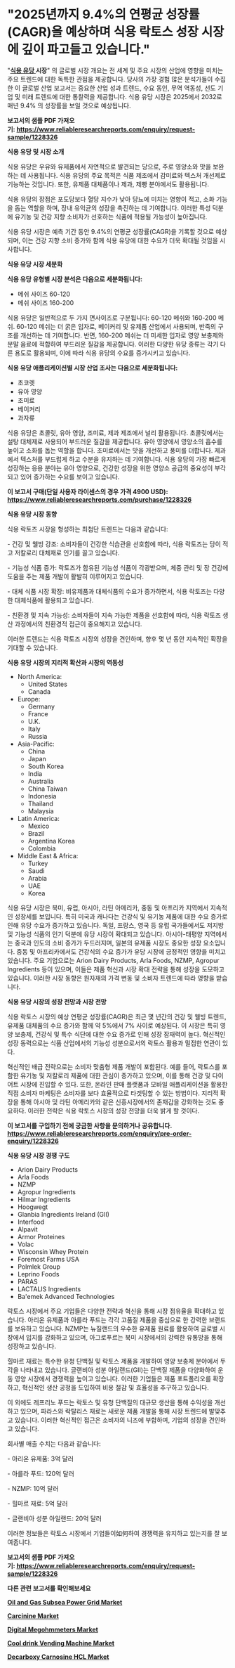<p><h1>"2025년까지 9.4%의 연평균 성장률(CAGR)을 예상하며 식용 락토스 성장 시장에 깊이 파고들고 있습니다."</h1></p><p>"<strong><a href="https://www.reliableresearchreports.com/edible-lactose-r1228326?utm_campaign=106&utm_medium=7&utm_source=Github&utm_content=ia&utm_term=10012025&utm_id=edible-lactose">식용 유당&nbsp;</a></strong><strong>시장</strong>" 의 글로벌 시장 개요는 전 세계 및 주요 시장의 산업에 영향을 미치는 주요 트렌드에 대한 독특한 관점을 제공합니다. 당사의 가장 경험 많은 분석가들이 수집한 이 글로벌 산업 보고서는 중요한 산업 성과 트렌드, 수요 동인, 무역 역동성, 선도 기업 및 미래 트렌드에 대한 통찰력을 제공합니다. 식용 유당 시장은 2025에서 2032로 매년 9.4% 의 성장률을 보일 것으로 예상됩니다.&nbsp;</p>
<p><strong>보고서의 샘플 PDF 가져오기:&nbsp;<a href="https://www.reliableresearchreports.com/enquiry/request-sample/1228326?utm_campaign=106&utm_medium=7&utm_source=Github&utm_content=ia&utm_term=10012025&utm_id=edible-lactose">https://www.reliableresearchreports.com/enquiry/request-sample/1228326</a></strong></p>
<p><strong>식용 유당 및 시장 소개</strong></p>
<p><p>식용 유당은 우유와 유제품에서 자연적으로 발견되는 당으로, 주로 영양소와 맛을 보완하는 데 사용됩니다. 식용 유당의 주요 목적은 식품 제조에서 감미료와 텍스처 개선제로 기능하는 것입니다. 또한, 유제품 대체품이나 제과, 제빵 분야에서도 활용됩니다. </p><p>식용 유당의 장점은 포도당보다 혈당 지수가 낮아 당뇨에 미치는 영향이 적고, 소화 기능을 돕는 역할을 하며, 장내 유익균의 성장을 촉진하는 데 기여합니다. 이러한 특성 덕분에 유기농 및 건강 지향 소비자가 선호하는 식품에 적용될 가능성이 높아집니다. </p><p>식용 유당 시장은 예측 기간 동안 9.4%의 연평균 성장률(CAGR)을 기록할 것으로 예상되며, 이는 건강 지향 소비 증가와 함께 식용 유당에 대한 수요가 더욱 확대될 것임을 시사합니다.</p></p>
<p><strong>식용 유당 시장 세분화</strong></p>
<p><strong>식용 유당 유형별 시장 분석은 다음으로 세분화됩니다:</strong></p>
<p><ul><li>메쉬 사이즈 60-120</li><li>메쉬 사이즈 160-200</li></ul></p>
<p><p>식용 유당은 일반적으로 두 가지 면사이즈로 구분됩니다: 60-120 메쉬와 160-200 메쉬. 60-120 메쉬는 더 굵은 입자로, 베이커리 및 유제품 산업에서 사용되며, 반죽의 구조를 개선하는 데 기여합니다. 반면, 160-200 메쉬는 더 미세한 입자로 영양 보충제와 분말 음료에 적합하여 부드러운 질감을 제공합니다. 이러한 다양한 유당 종류는 각기 다른 용도로 활용되며, 이에 따라 식용 유당의 수요를 증가시키고 있습니다.</p></p>
<p><strong>식용 유당 애플리케이션별 시장 산업 조사는 다음으로 세분화됩니다:</strong></p>
<p><ul><li>초코렛</li><li>유아 영양</li><li>조미료</li><li>베이커리</li><li>과자류</li></ul></p>
<p><p>식용 유당은 초콜릿, 유아 영양, 조미료, 제과 제조에서 널리 활용됩니다. 초콜릿에서는 설탕 대체제로 사용되어 부드러운 질감을 제공합니다. 유아 영양에서 영양소의 흡수를 높이고 소화를 돕는 역할을 합니다. 조미료에서는 맛을 개선하고 풍미를 더합니다. 제과에서 텍스처를 부드럽게 하고 수분을 유지하는 데 기여합니다. 식용 유당의 가장 빠르게 성장하는 응용 분야는 유아 영양으로, 건강한 성장을 위한 영양소 공급의 중요성이 부각되고 있어 증가하는 수요를 보이고 있습니다.</p></p>
<p><strong>이 보고서 구매(단일 사용자 라이센스의 경우 가격 4900 USD): <a href="https://www.reliableresearchreports.com/purchase/1228326?utm_campaign=106&utm_medium=7&utm_source=Github&utm_content=ia&utm_term=10012025&utm_id=edible-lactose">https://www.reliableresearchreports.com/purchase/1228326</a></strong></p>
<p><strong>식용 유당 시장 동향</strong></p>
<p><p>식용 락토즈 시장을 형성하는 최첨단 트렌드는 다음과 같습니다:</p><p>- 건강 및 웰빙 강조: 소비자들이 건강한 식습관을 선호함에 따라, 식용 락토즈는 당이 적고 저칼로리 대체재로 인기를 끌고 있습니다.</p><p>- 기능성 식품 증가: 락토즈가 함유된 기능성 식품이 각광받으며, 체중 관리 및 장 건강에 도움을 주는 제품 개발이 활발히 이루어지고 있습니다.</p><p>- 대체 식품 시장 확장: 비유제품과 대체식품의 수요가 증가하면서, 식용 락토즈는 다양한 대체식품에 활용되고 있습니다.</p><p>- 친환경 및 지속 가능성: 소비자들이 지속 가능한 제품을 선호함에 따라, 식용 락토즈 생산 과정에서의 친환경적 접근이 중요해지고 있습니다.</p><p>이러한 트렌드는 식용 락토즈 시장의 성장을 견인하며, 향후 몇 년 동안 지속적인 확장을 기대할 수 있습니다.</p></p>
<p><strong>식용 유당 시장의 지리적 확산과 시장의 역동성</strong></p>
<p><ul>
    <li>
        North America:
        <ul>
            <li>United States</li>
            <li>Canada</li>
        </ul>
    </li>
    <li>
        Europe:
        <ul>
            <li>Germany</li>
            <li>France</li>
            <li>U.K.</li>
            <li>Italy</li>
            <li>Russia</li>
        </ul>
    </li>
    <li>
        Asia-Pacific:
        <ul>
            <li>China</li>
            <li>Japan</li>
            <li>South Korea</li>
            <li>India</li>
            <li>Australia</li>
            <li>China Taiwan</li>
            <li>Indonesia</li>
            <li>Thailand</li>
            <li>Malaysia</li>
        </ul>
    </li>
    <li>
        Latin America:
        <ul>
            <li>Mexico</li>
            <li>Brazil</li>
            <li>Argentina Korea</li>
            <li>Colombia</li>
        </ul>
    </li>
    <li>
        Middle East & Africa:
        <ul>
            <li>Turkey</li>
            <li>Saudi</li>
            <li>Arabia</li>
            <li>UAE</li>
            <li>Korea</li>
        </ul>
    </li>
    </ul></p>
<p><p>식용 유당 시장은 북미, 유럽, 아시아, 라틴 아메리카, 중동 및 아프리카 지역에서 지속적인 성장세를 보입니다. 특히 미국과 캐나다는 건강식 및 유기농 제품에 대한 수요 증가로 인해 유당 수요가 증가하고 있습니다. 독일, 프랑스, 영국 등 유럽 국가들에서도 저지방 및 기능성 식품의 인기 덕분에 유당 시장이 확대되고 있습니다. 아시아-태평양 지역에서는 중국과 인도의 소비 증가가 두드러지며, 일본의 유제품 시장도 중요한 성장 요소입니다. 중동 및 아프리카에서도 건강식의 수요 증가가 유당 시장에 긍정적인 영향을 미치고 있습니다. 주요 기업으로는 Arion Dairy Products, Arla Foods, NZMP, Agropur Ingredients 등이 있으며, 이들은 제품 혁신과 시장 확대 전략을 통해 성장을 도모하고 있습니다. 이러한 시장 동향은 원자재의 가격 변동 및 소비자 트렌드에 따라 영향을 받습니다.</p></p>
<p><strong>식용 유당 시장의 성장 전망과 시장 전망</strong></p>
<p><p>식용 락토스 시장의 예상 연평균 성장률(CAGR)은 최근 몇 년간의 건강 및 웰빙 트렌드, 유제품 대체품의 수요 증가와 함께 약 5%에서 7% 사이로 예상된다. 이 시장은 특히 영양 보충제, 건강식 및 특수 식단에 대한 수요 증가로 인해 성장 잠재력이 높다. 혁신적인 성장 동력으로는 식품 산업에서의 기능성 성분으로서의 락토스 활용과 밀접한 연관이 있다.</p><p>혁신적인 배급 전략으로는 소비자 맞춤형 제품 개발이 포함된다. 예를 들어, 락토스를 포함한 유기농 및 저칼로리 제품에 대한 관심이 증가하고 있으며, 이를 통해 건강 및 다이어트 시장에 진입할 수 있다. 또한, 온라인 판매 플랫폼과 모바일 애플리케이션을 활용한 직접 소비자 마케팅은 소비자를 보다 효율적으로 타겟팅할 수 있는 방법이다. 지리적 확장을 통해 아시아 및 라틴 아메리카와 같은 신흥시장에서의 존재감을 강화하는 것도 중요하다. 이러한 전략은 식용 락토스 시장의 성장 전망을 더욱 밝게 할 것이다.</p></p>
<p><strong>이 보고서를 구입하기 전에 궁금한 사항을 문의하거나 공유합니다. <a href="https://www.reliableresearchreports.com/enquiry/pre-order-enquiry/1228326?utm_campaign=106&utm_medium=7&utm_source=Github&utm_content=ia&utm_term=10012025&utm_id=edible-lactose">https://www.reliableresearchreports.com/enquiry/pre-order-enquiry/1228326</a></strong></p>
<p><strong>식용 유당 시장 경쟁 구도</strong></p>
<p><ul><li>Arion Dairy Products</li><li>Arla Foods</li><li>NZMP</li><li>Agropur Ingredients</li><li>Hilmar Ingredients</li><li>Hoogwegt</li><li>Glanbia Ingredients Ireland (GII)</li><li>Interfood</li><li>Alpavit</li><li>Armor Proteines</li><li>Volac</li><li>Wisconsin Whey Protein</li><li>Foremost Farms USA</li><li>Polmlek Group</li><li>Leprino Foods</li><li>PARAS</li><li>LACTALIS Ingredients</li><li>Ba'emek Advanced Technologies</li></ul></p>
<p><p>락토스 시장에서 주요 기업들은 다양한 전략과 혁신을 통해 시장 점유율을 확대하고 있습니다. 아리온 유제품과 아를라 푸드는 각각 고품질 제품을 중심으로 한 강력한 브랜드를 보유하고 있습니다. NZMP는 뉴질랜드의 우수한 유제품 원료를 활용하여 글로벌 시장에서 입지를 강화하고 있으며, 아그로푸르는 북미 시장에서의 강력한 유통망을 통해 성장하고 있습니다.</p><p>힐마르 재료는 특수한 유청 단백질 및 락토스 제품을 개발하여 영양 보충제 분야에서 두각을 나타내고 있습니다. 글랜비아 성분 아일랜드(GII)는 단백질 제품을 다양화하여 운동 영양 시장에서 경쟁력을 높이고 있습니다. 이러한 기업들은 제품 포트폴리오를 확장하고, 혁신적인 생산 공정을 도입하여 비용 절감 및 효율성을 추구하고 있습니다.</p><p>이 외에도 레프리노 푸드는 락토스 및 유청 단백질의 대규모 생산을 통해 수익성을 개선하고 있으며, 파라스와 락탈리스 재료는 새로운 제품 개발을 통해 시장 트렌드에 발맞추고 있습니다. 이러한 혁신적인 접근은 소비자의 니즈에 부합하며, 기업의 성장을 견인하고 있습니다.</p><p>회사별 매출 수치는 다음과 같습니다:</p><p>- 아리온 유제품: 3억 달러</p><p>- 아를라 푸드: 120억 달러</p><p>- NZMP: 10억 달러</p><p>- 힐마르 재료: 5억 달러</p><p>- 글랜비아 성분 아일랜드: 20억 달러</p><p>이러한 정보들은 락토스 시장에서 기업들이如何하여 경쟁력을 유지하고 있는지를 잘 보여줍니다.</p></p>
<p><strong>보고서의 샘플 PDF 가져오기:&nbsp;<a href="https://www.reliableresearchreports.com/enquiry/request-sample/1228326?utm_campaign=106&utm_medium=7&utm_source=Github&utm_content=ia&utm_term=10012025&utm_id=edible-lactose">https://www.reliableresearchreports.com/enquiry/request-sample/1228326</a></strong></p>
<p><strong></strong></p>
<p><strong></strong></p>
<p><strong></strong></p>
<p><strong></strong></p>
<p><strong>다른 관련 보고서를 확인해보세요</strong></p>
<p><strong><p><a href="https://github.com/DixieGrimes/Market-Research-Report-List-1/blob/main/oil-and-gas-subsea-power-grid-market.md?utm_campaign=106&utm_medium=7&utm_source=Github&utm_content=ia&utm_term=10012025&utm_id=edible-lactose">Oil and Gas Subsea Power Grid Market</a></p><p><a href="https://github.com/abbislposival/Market-Research-Report-List-1/blob/main/carcinine-market.md?utm_campaign=106&utm_medium=7&utm_source=Github&utm_content=ia&utm_term=10012025&utm_id=edible-lactose">Carcinine Market</a></p><p><a href="https://github.com/stephaniwo144/Market-Research-Report-List-1/blob/main/digital-megohmmeters-market.md?utm_campaign=106&utm_medium=7&utm_source=Github&utm_content=ia&utm_term=10012025&utm_id=edible-lactose">Digital Megohmmeters Market</a></p><p><a href="https://github.com/nathandecarvalho/Market-Research-Report-List-5/blob/main/cool-drink-vending-machine-market.md?utm_campaign=106&utm_medium=7&utm_source=Github&utm_content=ia&utm_term=10012025&utm_id=edible-lactose">Cool drink Vending Machine Market</a></p><p><a href="https://github.com/ParvinKhatun77/Market-Research-Report-List-1/blob/main/decarboxy-carnosine-hcl-market.md?utm_campaign=106&utm_medium=7&utm_source=Github&utm_content=ia&utm_term=10012025&utm_id=edible-lactose">Decarboxy Carnosine HCL Market</a></p></strong></p>
<p></p>